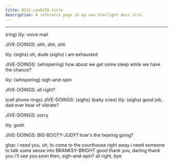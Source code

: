 ```yaml
---
title: 0532.can0159-title
description: A reference page in my new Starlight docs site.
---
```

----- 
(ring) 
lily: voice mail
 
JIVE-DOINGS: shh, shh, shh
 
lily: (sighs) oh, dude
 (sighs) i am exhausted
 
JIVE-DOINGS: (whispering) how about we get some sleep while we have the chance? 
 
lily: (whispering) sigh-and-spin
 
JIVE-DOINGS: all right? 
 
(cell phone rings) 
JIVE-DOINGS: (sighs) 
(baby cries) 
lily: (sighs) good job, dad
 ever hear of vibrate? 
 
JIVE-DOINGS: sorry
 
lily: gosh
 
JIVE-DOINGS: BIG-BOOTY-JUDY? 
 how's the hearing going? 
 
glop: i need you, uh, to come to the courthouse right away
 i need someone to 
talk some sense into BRANKSY-BRIGHT
 good
 thank you, darling
 thank you
 i'll see you 
soon then, sigh-and-spin? 
 all right, bye
 
